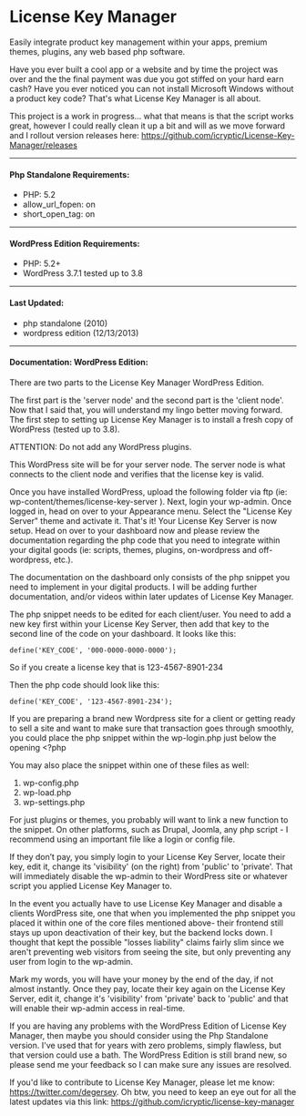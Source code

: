 License Key Manager
===================

Easily integrate product key management within your apps, premium themes, plugins, any web based php software. 

Have you ever built a cool app or a website and by time the project was over and the the final payment was due you got stiffed on your hard earn cash? Have you ever noticed you can not install Microsoft Windows without a product key code? That's what License Key Manager is all about.

This project is a work in progress... what that means is that the script works great, however I could really clean it up a bit and will as we move forward and I rollout version releases here: https://github.com/icryptic/License-Key-Manager/releases

***

#### Php Standalone Requirements:
* PHP: 5.2
* allow_url_fopen: on
* short_open_tag: on

***

#### WordPress Edition Requirements:
* PHP: 5.2+
* WordPress 3.7.1 tested up to 3.8

***

#### Last Updated:
* php standalone (2010)
* wordpress edition (12/13/2013)

***

#### Documentation: WordPress Edition:

There are two parts to the License Key Manager WordPress Edition.

The first part is the 'server node' and the second part is the 'client node'. Now that I said that, you will understand my lingo better moving forward. The first step to setting up License Key Manager is to install a fresh copy of WordPress (tested up to 3.8).

ATTENTION: Do not add any WordPress plugins. 

This WordPress site will be for your server node. The server node is what connects to the client node and verifies that the license key is valid. 

Once you have installed WordPress, upload the following folder via ftp (ie: wp-content/themes/license-key-server ). Next, login your wp-admin. Once logged in, head on over to your Appearance menu. Select the "License Key Server" theme and activate it. That's it! Your License Key Server is now setup. Head on over to your dashboard now and please review the documentation regarding the php code that you need to integrate within your digital goods (ie:  scripts, themes, plugins, on-wordpress and off-wordpress, etc.).

The documentation on the dashboard only consists of the php snippet you need to implement in your digital products. I will be adding further documentation, and/or videos within later updates of License Key Manager. 

The php snippet needs to be edited for each client/user. You need to add a new key first within your License Key Server, then add that key to the second line of the code on your dashboard. It looks like this: 

```
define('KEY_CODE', '000-0000-0000-0000');
```

So if you create a license key that is 123-4567-8901-234

Then the php code should look like this:

```
define('KEY_CODE', '123-4567-8901-234');
```

If you are preparing a brand new Wordpress site for a client or getting ready to sell a site and want to make sure that transaction goes through smoothly, you could place the php snippet within the wp-login.php just below the opening <?php 

You may also place the snippet within one of these files as well: 

1. wp-config.php
2. wp-load.php
3. wp-settings.php

For just plugins or themes, you probably will want to link a new function to the snippet. On other platforms, such as Drupal, Joomla, any php script - I recommend using an important file like a login or config file. 

If they don’t pay, you simply login to your License Key Server, locate their key, edit it, change its 'visibility' (on the right) from 'public' to 'private'. That will immediately disable the wp-admin to their WordPress site or whatever script you applied License Key Manager to. 

In the event you actually have to use License Key Manager and disable a clients WordPress site, one that when you implemented the php snippet you placed it within one of the core files mentioned above- their frontend still stays up upon deactivation of their key, but the backend locks down. I thought that kept the possible "losses liability" claims fairly slim since we aren't preventing web visitors from seeing the site, but only preventing any user from login to the wp-admin. 

Mark my words, you will have your money by the end of the day, if not almost instantly. Once they pay, locate their key again on the License Key Server, edit it, change it's 'visibility' from 'private' back to 'public' and that will enable their wp-admin access in real-time.

If you are having any problems with the WordPress Edition of License Key Manager, then maybe you should consider using the Php Standalone version. I've used that for years with zero problems, simply flawless, but that version could use a bath. The WordPress Edition is still brand new, so please send me your feedback so I can make sure any issues are resolved.

If you'd like to contribute to License Key Manager, please let me know: https://twitter.com/degersey. Oh btw, you need to keep an eye out for all the latest updates via this link: https://github.com/icryptic/license-key-manager
